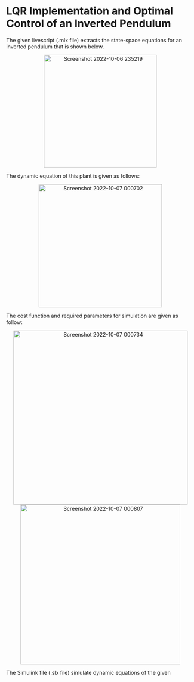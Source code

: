 # LQR Implementation and Optimal Control of an Inverted Pendulum
The given livescript (.mlx file) extracts the state-space equations for an inverted pendulum that is shown below.
<p align="center">
<img width="302" alt="Screenshot 2022-10-06 235219" src="https://user-images.githubusercontent.com/115154998/194411072-4a66a71b-6964-49f2-b3f9-92892a165619.png">
</p>
The dynamic equation of this plant is given as follows:
<p align="center">
<img width="330" alt="Screenshot 2022-10-07 000702" src="https://user-images.githubusercontent.com/115154998/194413703-dc414dd6-4697-49d6-9aa4-d6ca1c869fb6.png">
</p>

The cost function and required parameters for simulation are given as follow:
<p align="center">
<img width="467" alt="Screenshot 2022-10-07 000734" src="https://user-images.githubusercontent.com/115154998/194413796-53c4b58b-c5d0-4f53-9135-495d6fdfcd82.png">
<img width="428" alt="Screenshot 2022-10-07 000807" src="https://user-images.githubusercontent.com/115154998/194413886-ff43c430-e2a0-4694-9bc2-d0865506814c.png">
</p>
The Simulink file (.slx file) simulate dynamic equations of the given 
